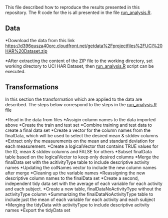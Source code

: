 
This file described how to reproduce the results presented in this repository. The R code for the is all presented in the file [run_analysis.R](/run_analysis.R).

Data
-----------------
*Download the data from this link https://d396qusza40orc.cloudfront.net/getdata%2Fprojectfiles%2FUCI%20HAR%20Dataset.zip 

*After extracting the content of the ZIP file to the working directory, set working directory to UCI HAR Dataset, then [run_analysis.R](/run_analysis.R) script can be executed.

Transformations
------------------
In this section the transformation which are applied to the data are described. The steps below correspond to the steps in the [run_analysis.R](/run_analysis.R) file

*Read in the data from files
*Assigin column names to the data imported above
*Create the train and  test set
*Combine training and test data to create a final data set
*Create a vector for the column names from the finalData, which will be used to select the desired mean & stddev columns
*Extract only the measurements on the mean and standard deviation for each measurement.
*Create a logicalVector that contains TRUE values for the ID, mean & stddev columns and FALSE for others
*Subset finalData table based on the logicalVector to keep only desired columns
*Merge the finalData set with the acitivityType table to include descriptive activity 	names
*Updating the colNames vector to include the new column names after merge
*Cleaning up the variable names
*Reassigning the new descriptive column names to the finalData set
*Create a second, independent tidy data set with the average of each variable for each activity and each subject. 
*Create a new table, finalDataNoActivityType without the activityType column
*Summarizing the finalDataNoActivityType table to include just the mean of each variable for each activity and each subject
*Merging the tidyData with activityType to include descriptive acitvity names
*Export the tidyData set 

